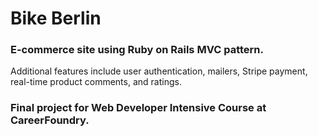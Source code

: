 # Bike Berlin 
### E-commerce site using Ruby on Rails MVC pattern.
Additional features include user authentication, mailers, Stripe payment, real-time product comments, and ratings.

### Final project for Web Developer Intensive Course at CareerFoundry.


